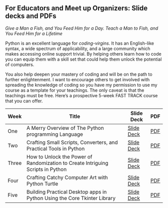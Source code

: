 ## For Educators and Meet up Organizers: Slide decks and PDFs 

*Give a Man a Fish, and You Feed Him for a Day. Teach a Man to Fish, and You Feed Him for a Lifetime* 

Python is an excellent language for *coding-virgins*. It has an English-like syntax, a wide spectrum of applicability, and a large community which makes accessing online support trivial. By helping others learn how to code you can equip them with a skill set that could help them unlock the potential of computers. 

You also help deepen your mastery of coding and will be on the path to further enlightenment. I want to encourage others to get involved with spreading the knowledge of coding so you have my permission to use my course as a template for your teachings. The only caveat is that the teachings must be free. Here’s a prospective 5-week FAST TRACK course that you can offer. 

| Week | Title | Slide Deck | PDF
|--|--|--|--|
|One  | A Merry Overview of The Python programming Language  | [Slide Deck](https://github.com/purcellconsult/Code-Cool-Stuff-With-Python/blob/master/media/slidedecks/01_A_Merry_Overview_Of_Python.pptx)  | [PDF](https://github.com/purcellconsult/Code-Cool-Stuff-With-Python/blob/master/media/pdfs/01_A_Merry_Overview_Of_Python_PDF.pdf) |
|Two  |  Crafting Small Scripts, Converters, and Practical Tools in Python| [Slide Deck](https://github.com/purcellconsult/Code-Cool-Stuff-With-Python/blob/master/media/slidedecks/02_Crafting_Small_Scripts_Converters_Practical_Tools.pptx) | [PDF](https://github.com/purcellconsult/Code-Cool-Stuff-With-Python/blob/master/media/pdfs/02_Crafting_Small_Scripts,_Converters_Practical_Tools_PDF.pdf) |
|Three  | How to Unlock the Power of Randomization to Create Intriguing Scripts in Python  | [Slide Deck](https://github.com/purcellconsult/Code-Cool-Stuff-With-Python/blob/master/media/slidedecks/03_How_to_Unlock_the_Power_of_Randomization_to_Create_Intriguing_Scripts_in_Python.pptx) | [PDF](https://github.com/purcellconsult/Code-Cool-Stuff-With-Python/blob/master/media/pdfs/03_How_to_Unlock_the_Power_of_Randomization_to_Create_Intriguing_Scripts_in_Python_PDF.pdf)|
|Four  | Crafting Catchy Computer Art with Python Turtle  | [Slide Deck](https://github.com/purcellconsult/Code-Cool-Stuff-With-Python/blob/master/media/slidedecks/04_Crafting_Catchy_Computer_Art_With_Python.pptx) | [PDF](https://github.com/purcellconsult/Code-Cool-Stuff-With-Python/blob/master/media/pdfs/04_Crafting_Catchy_Computer_Art_with_Python_Turtle_PDF.pdf) |
|Five  | Building Practical Desktop apps in Python Using the Core Tkinter Library   |[Slide Deck](https://github.com/purcellconsult/Code-Cool-Stuff-With-Python/blob/master/media/slidedecks/05_Building_Practical_Desktop_Apps_Tkinter.pptx) | [PDF](https://github.com/purcellconsult/Code-Cool-Stuff-With-Python/blob/master/media/pdfs/05_Building_Practical_Desktop_apps_in_Python_Using_the_Core_Tkinter_Library_PDF.pdf) 